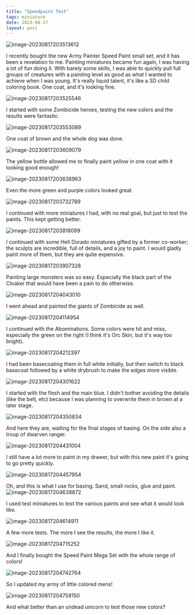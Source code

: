```yaml
---
title: "Speedpaint Test"
tags: miniature
date: 2023-08-17
layout: post
---
```


![image-20230817203513612](./image-20230817203513612.png)

I recently bought the new Army Painter Speed Paint small set, and it has been a revelation to me. Painting miniatures became fun again, I was having a lot of fun doing it. With barely some skills, I was able to quickly pull full groups of creatures with a painting level as good as what I wanted to achieve when I was young. It's really liquid talent, it's like a 3D child coloring book. One coat, and it's looking fine.

![image-20230817203525546](./image-20230817203525546.png)

I started with some Zombicide heroes, testing the new colors and the results were fantastic.

![image-20230817203553089](./image-20230817203553089.png)

One coat of brown and the whole dog was done.

![image-20230817203609079](./image-20230817203609079.png)

The yellow bottle allowed me to finally paint yellow in one coat with it looking good enough!

![image-20230817203636963](./image-20230817203636963.png)

Even the more green and purple colors looked great.

![image-20230817203732789](./image-20230817203732789.png)

I continued with more miniatures I had, with no real goal, but just to test the paints. This kept getting better.

![image-20230817203818099](./image-20230817203818099.png)

I continued with some Hell Dorado miniatures gifted by a former co-worker; the sculpts are incredible, full of details, and a joy to paint. I would gladly paint more of them, but they are quite expensive.

![image-20230817203907328](./image-20230817203907328.png)

Painting large monsters was so easy. Especially the black part of the Cloaker that would have been a pain to do otherwise.

![image-20230817204043010](./image-20230817204043010.png)

I went ahead and painted the giants of Zombicide as well.

![image-20230817204114954](./image-20230817204114954.png)

I continued with the Abominations. Some colors were hit and miss, especially the green on the right (I think it's Orc Skin, but it's way too bright).

![image-20230817204212397](./image-20230817204212397.png)

I had been basecoating them in full white initially, but then switch to black basecoat followed by a white drybrush to make the edges more visible.

![image-20230817204301622](./image-20230817204301622.png)

I started with the flesh and the main blue. I didn't bother avoiding the details (like the belt, etc) because I was planning to overwrite them in brown at a later stage.

![image-20230817204350834](./image-20230817204350834.png)

And here they are, waiting for the final stages of basing. On the side also a troup of dwarven ranger.

![image-20230817204431004](./image-20230817204431004.png)

I still have a lot more to paint in my drawer, but with this new paint it's going to go pretty quickly.

![image-20230817204457954](./image-20230817204457954.png)

Oh, and this is what I use for basing. Sand, small rocks, glue and paint.![image-20230817204638872](./image-20230817204638872.png)

I used test miniatures to test the various paints and see what it would look like.

![image-20230817204614911](./image-20230817204614911.png)

A few more tests. The more I see the results, the more I like it.

![image-20230817204715252](./image-20230817204715252.png)

And I finally bought the Speed Paint Mega Set with the whole range of colors!

![image-20230817204742764](./image-20230817204742764.png)

So I updated my army of little colored mens!

![image-20230817204758150](./image-20230817204758150.png)

And what better than an undead unicorn to test those new colors?

